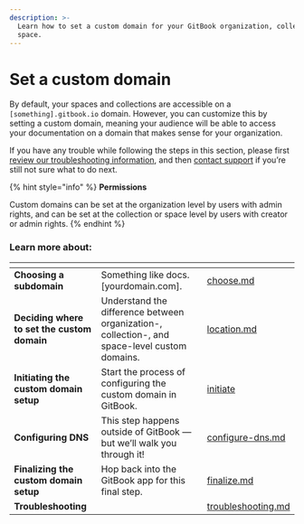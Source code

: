 ```yaml
---
description: >-
  Learn how to set a custom domain for your GitBook organization, collection, or
  space.
---
```


# Set a custom domain

By default, your spaces and collections are accessible on a `[something].gitbook.io` domain. However, you can customize this by setting a custom domain, meaning your audience will be able to access your documentation on a domain that makes sense for your organization.

If you have any trouble while following the steps in this section, please first [review our troubleshooting information](troubleshooting.md), and then [contact support](../../help/support.md) if you’re still not sure what to do next.

{% hint style="info" %}
**Permissions**

Custom domains can be set at the organization level by users with admin rights, and can be set at the collection or space level by users with creator or admin rights.
{% endhint %}

### Learn more about:

<table data-view="cards"><thead><tr><th></th><th></th><th data-hidden data-card-target data-type="content-ref"></th></tr></thead><tbody><tr><td><strong>Choosing a subdomain</strong></td><td>Something like docs.[yourdomain.com].</td><td><a href="choose.md">choose.md</a></td></tr><tr><td><strong>Deciding where to set the custom domain</strong></td><td>Understand the difference between organization-, collection-, and space-level custom domains.</td><td><a href="location.md">location.md</a></td></tr><tr><td><strong>Initiating the custom domain setup</strong></td><td>Start the process of configuring the custom domain in GitBook.</td><td><a href="initiate/">initiate</a></td></tr><tr><td><strong>Configuring DNS</strong></td><td>This step happens outside of GitBook — but we’ll walk you through it!</td><td><a href="configure-dns.md">configure-dns.md</a></td></tr><tr><td><strong>Finalizing the custom domain setup</strong></td><td>Hop back into the GitBook app for this final step.</td><td><a href="finalize.md">finalize.md</a></td></tr><tr><td><strong>Troubleshooting</strong></td><td></td><td><a href="troubleshooting.md">troubleshooting.md</a></td></tr></tbody></table>
